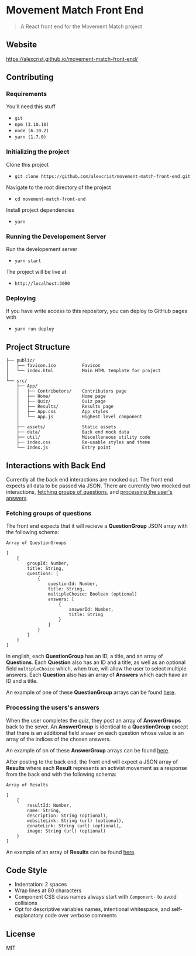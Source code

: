 # Movement Match Front End

> A React front end for the Movement Match project

## Website

https://alexcrist.github.io/movement-match-front-end/

## Contributing

### Requirements

You'll need this stuff

- `git`
- `npm (3.10.10)`
- `node (6.10.2)`
- `yarn (1.7.0)`

### Initializing the project

Clone this project

- `git clone https://github.com/alexcrist/movement-match-front-end.git`

Navigate to the root directory of the project

- `cd movement-match-front-end`

Install project dependencies

- `yarn`

### Running the Developement Server

Run the developement server

- `yarn start`

The project will be live at

- `http://localhost:3000`

### Deploying

If you have write access to this repository, you can deploy to GitHub pages with

- `yarn run deploy`

## Project Structure

```
├── public/
│   ├── favicon.ico          Favicon
│   └── index.html           Main HTML template for project
│
└── src/
    ├── App/
    │   ├── Contributors/    Contributors page
    │   ├── Home/            Home page
    │   ├── Quiz/            Quiz page
    │   ├── Results/         Results page
    │   ├── App.css          App styles
    │   └── App.js           Highest level component
    │ 
    ├── assets/              Static assets
    ├── data/                Back end mock data
    ├── util/                Miscellaneous utility code
    ├── index.css            Re-usable styles and theme
    └── index.js             Entry point
```

## Interactions with Back End

Currently all the back end interactions are mocked out. The front end expects all data to be passed via JSON. There are currently two mocked out interactions, [fetching groups of questions](#fetching-groups-of-questions), and [processing the user's answers](#processing-the-userss-answers).

### Fetching groups of questions

The front end expects that it will recieve a **QuestionGroup** JSON array with the following schema:

```
Array of QuestionGroups

[
    {
        groupId: Number,
        title: String,
        questions: [
            {
                questionId: Number,
                title: String,
                multipleChoice: Boolean (optional)
                answers: [
                    {
                        answerId: Number,
                        title: String
                    }
                ]
            }
        ]
    }
]
```

In english, each **QuestionGroup** has an ID, a title, and an array of **Questions**. Each **Question** also has an ID and a title, as well as an optional field `multipleChoice` which, when true, will allow the user to select multiple answers. Each **Question** also has an array of **Answers** which each have an ID and a title.

An example of one of these **QuestionGroup** arrays can be found [here](./src/data/mockQuestions.js).

### Processing the users's answers

When the user completes the quiz, they post an array of **AnswerGroups** back to the sever. An **AnswerGroup** is identical to a **QuestionGroup** except that there is an additional field `answer` on each question whose value is an array of the indices of the chosen answers.

An example of on of these **AnswerGroup** arrays can be found [here](./src/data/mockAnswers.js).

After posting to the back end, the front end will expect a JSON array of **Results** where each **Result** represents an activist movement as a response from the back end with the following schema:

```
Array of Results

[
    {
        resultId: Number,
        name: String,
        description: String (optional),
        websiteLink: String (url) (optional),
        donateLink: String (url) (optional),
        image: String (url) (optional)
    }
]
```

An example of an array of **Results** can be found [here](./src/data/mockResults.js).

## Code Style

- Indentation: 2 spaces
- Wrap lines at 80 characters
- Component CSS class names always start with `Component-` to avoid collisions
- Opt for descriptive variables names, intentional whitespace, and self-explanatory code over verbose comments

## License

MIT
